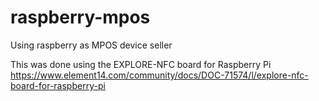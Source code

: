 # raspberry-mpos
Using raspberry as MPOS device seller

This was done using the EXPLORE-NFC board for Raspberry Pi
https://www.element14.com/community/docs/DOC-71574/l/explore-nfc-board-for-raspberry-pi
